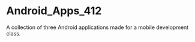 # Android_Apps_412
A collection of three Android applications made for a mobile development class. 
